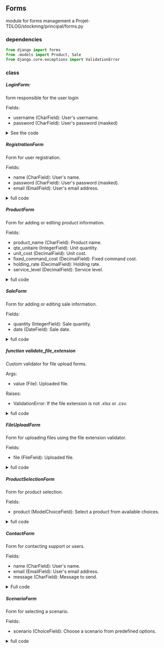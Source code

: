 ## Forms
module for forms management a Projet-TDLOG/stockmng/principal/forms.py

### dependencies
```python
from django import forms
from .models import Product, Sale
from django.core.exceptions import ValidationError
```
### class
##### LoginForm:
  form responsible for the user login
  
  Fields:
  - username (CharField): User's username.
  - password (CharField): User's password (masked)
  <details>
    <summary>See the code</summary>.
    <div markdown="1">
      
    ```python
    class LoginForm(forms.Form):
        username = forms.CharField(label="Username")
        password = forms.CharField(widget=forms.PasswordInput, label="Password")
    ```
    </div>
  </details>
  
##### RegistrationForm
  Form for user registration.

  Fields:
  - name (CharField): User's name.
  - password (CharField): User's password (masked).
  - email (EmailField): User's email address.

<details>
  <summary>
    full code
  </summary>
  
  ```python
  class RegistrationForm(forms.Form):
      name = forms.CharField()
      password = forms.CharField(widget=forms.PasswordInput)
      email = forms.EmailField()
  ```
</details>

##### ProductForm
Form for adding or editing product information.

Fields:
- product_name (CharField): Product name.
- qte_unitaire (IntegerField): Unit quantity.
- unit_cost (DecimalField): Unit cost.
- fixed_command_cost (DecimalField): Fixed command cost.
- holding_rate (DecimalField): Holding rate.
- service_level (DecimalField): Service level.
  
<details>
  <summary>
    full code
  </summary>
  
  ```python
    class ProductForm(forms.ModelForm):
        product_name = forms.CharField(label="Product Name")
        qte_unitaire = forms.IntegerField(label="Unit Quantity")
        unit_cost = forms.DecimalField(label="Unit Cost")
        fixed_command_cost = forms.DecimalField(label="Fixed Command Cost")
        holding_rate = forms.DecimalField(label="Holding Rate")
        service_level = forms.DecimalField(label="Service Level")
        class Meta:
            model = Product
            fields = [
                "product_name",
                "qte_unitaire",
                "unit_cost",
                "fixed_command_cost",
                "holding_rate",
                "service_level",
            ]
  ```
</details>

##### SaleForm
  Form for adding or editing sale information.

  Fields:
  - quantity (IntegerField): Sale quantity.
  - date (DateField): Sale date.
<details>
  <summary>
    full code
  </summary>

  ```python
class SaleForm(forms.ModelForm):
    quantity = forms.IntegerField(label="Quantity")
    date = forms.DateField(
        label="Sale Date", widget=forms.DateInput(attrs={"type": "date"})
    )

    class Meta:
        model = Sale
        fields = ["ref", "quantity", "date"]

    def __init__(self, *args, **kwargs):
        user = kwargs.pop("user", None)
        super(SaleForm, self).__init__(*args, **kwargs)
        if user:
            self.fields["ref"].queryset = Product.objects.filter(user=user)
```
</details>

##### function validate_file_extension
Custom validator for file upload forms.

Args:
- value (File): Uploaded file.

Raises:
- ValidationError: If the file extension is not .xlsx or .csv.
<details>
  <summary>
    full code
  </summary>

```python
def validate_file_extension(value):
    if not value.name.endswith(".xlsx") and not value.name.endswith(".csv"):
        raise ValidationError("Only .xlsx and .csv files are allowed.")
```
</details>

##### FileUploadForm
Form for uploading files using the file extension validator.

Fields:
- file (FileField): Uploaded file.
<details>
  <summary>
    full code
  </summary>

  ```python
class FileUploadForm(forms.Form):
    file = forms.FileField(validators=[validate_file_extension])
```

</details>

##### ProductSelectionForm
Form for product selection.

Fields:
- product (ModelChoiceField): Select a product from available choices.
<details>
  <summary>
    full code
  </summary>

  ```python
class ProductSelectionForm(forms.Form):
    product = forms.ModelChoiceField(
        queryset=Product.objects.all(),
        to_field_name="product_name"
        )
```
</details>

##### ContactForm
Form for contacting support or users.

Fields:
- name (CharField): User's name.
- email (EmailField): User's email address.
- message (CharField): Message to send.
<details>
  <summary>Full code</summary>

  ```python
class ContactForm(forms.Form):
    name = forms.CharField(max_length=100)
    email = forms.EmailField()
    message = forms.CharField(widget=forms.Textarea)
```
</details>

##### ScenarioForm
Form for selecting a scenario.

Fields:
- scenario (ChoiceField): Choose a scenario from predefined options.
<details>
  <summary>full code</summary>

```python
class ScenarioForm(forms.Form):
    SCENARIO_CHOICES = [
        ('scenario1', 'Scenario 1'),
        ('scenario2', 'Scenario 2'),
        ('scenario3', 'Scenario 3'),
        ('scenario4', 'Scenario 4'),
    ]
    scenario = forms.ChoiceField(choices=SCENARIO_CHOICES, label='Scenario')
```
</details>
